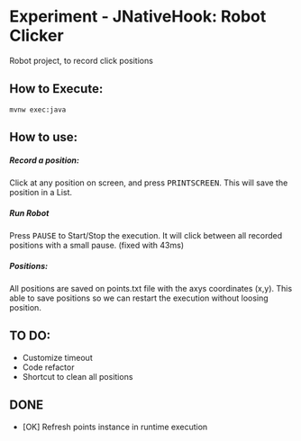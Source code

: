 # Experiment - JNativeHook: Robot Clicker 
 Robot project, to record click positions
 
## How to Execute:

    mvnw exec:java


## How to use:
 
##### Record a position:
Click at any position on screen, and press <kbd>PRINTSCREEN</kbd>. This will save the position in a List. 

##### Run Robot
Press <kbd>PAUSE</kbd> to Start/Stop the execution. It will click between all recorded positions with a small pause. (fixed with 43ms)

##### Positions:
All positions are saved on points.txt file with the axys coordinates (x,y). This able to save positions so we can restart the execution without loosing position.

## TO DO:
- Customize timeout
- Code refactor
- Shortcut to clean all positions

## DONE
- [OK] Refresh points instance in runtime execution